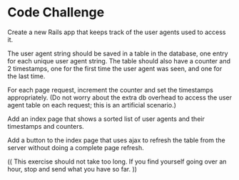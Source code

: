 # Code Challenge

Create a new Rails app that keeps track of the user agents used to access it.

The user agent string should be saved in a table in the database, one entry for each unique user agent string.  The table should also have a counter and 2 timestamps, one for the first time the user agent was seen, and one for the last time.

For each page request, increment the counter and set the timestamps appropriately.  (Do not worry about the extra db overhead to access the user agent table on each request; this is an artificial scenario.)

Add an index page that shows a sorted list of user agents and their timestamps and counters.

Add a button to the index page that uses ajax to refresh the table from the server without doing a complete page refresh.

(( This exercise should not take too long.  If you find yourself going over an hour, stop and send what you have so far. ))
